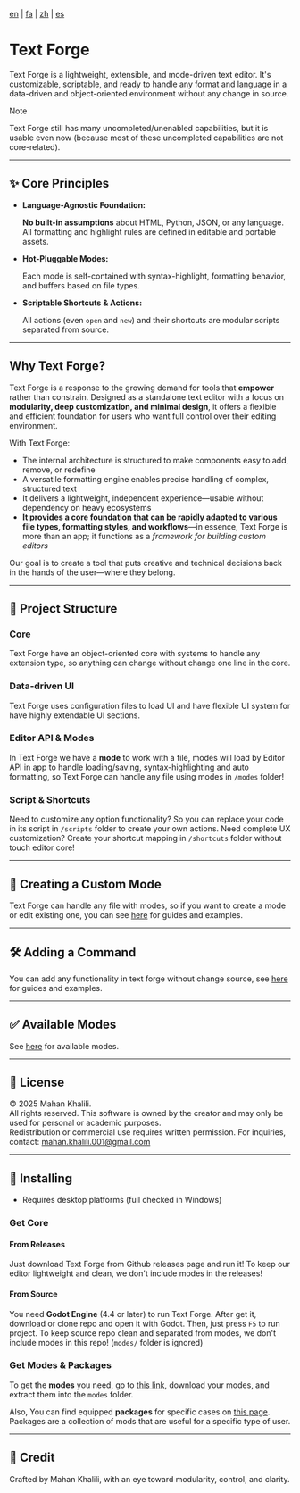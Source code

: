 [en](https://github.com/mkh-user/Text-Forge/tree/Main/README.md) | [fa](https://github.com/mkh-user/Text-Forge/tree/Main/docs/fa/README.md) | [zh](https://github.com/mkh-user/Text-Forge/tree/Main/docs/zh/README.md) | [es](https://github.com/mkh-user/Text-Forge/tree/Main/docs/es/README.md)
# Text Forge

Text Forge is a lightweight, extensible, and mode-driven text editor. It's customizable, scriptable, and ready to handle
any format and language in a data-driven and object-oriented environment without any change in source.

> [!Note]
> Text Forge still has many uncompleted/unenabled capabilities, but it is usable even now (because most of these uncompleted capabilities are not core-related).

---

## ✨ Core Principles

- **Language-Agnostic Foundation:**
  
  **No built-in assumptions** about HTML, Python, JSON, or any language. All formatting and highlight rules are defined 
  in editable and portable assets.

- **Hot-Pluggable Modes:**

  Each mode is self-contained with syntax-highlight, formatting behavior, and buffers based on file types.

- **Scriptable Shortcuts & Actions:**

  All actions (even `open` and `new`) and their shortcuts are modular scripts separated from source.

---

## Why Text Forge?

Text Forge is a response to the growing demand for tools that **empower** rather than constrain. Designed as a standalone text editor with a focus on **modularity, deep customization, and minimal design**, it offers a flexible and efficient foundation for users who want full control over their editing environment.

With Text Forge:
- The internal architecture is structured to make components easy to add, remove, or redefine
- A versatile formatting engine enables precise handling of complex, structured text
- It delivers a lightweight, independent experience—usable without dependency on heavy ecosystems
- **It provides a core foundation that can be rapidly adapted to various file types, formatting styles, and workflows**—in essence, Text Forge is more than an app; it functions as a *framework for building custom editors*

Our goal is to create a tool that puts creative and technical decisions back in the hands of the user—where they belong.

---

## 🧠 Project Structure

### Core
Text Forge have an object-oriented core with systems to handle any extension type, so anything can change without change
one line in the core.

### Data-driven UI
Text Forge uses configuration files to load UI and have flexible UI system for have highly extendable UI sections.

### Editor API & Modes
In Text Forge we have a **mode** to work with a file, modes will load by Editor API in app to handle loading/saving, 
syntax-highlighting and auto formatting, so Text Forge can handle any file using modes in `/modes` folder!

### Script & Shortcuts
Need to customize any option functionality? So you can replace your code in its script in `/scripts` folder to create 
your own actions. Need complete UX customization? Create your shortcut mapping in `/shortcuts` folder without touch 
editor core! 

---

## 🧩 Creating a Custom Mode

Text Forge can handle any file with modes, so if you want to create a mode or edit existing one, you can see 
[here](https://github.com/mkh-user/text-forge) for guides and examples.

---

## 🛠 Adding a Command

You can add any functionality in text forge without change source, see [here](https://github.com/mkh-user/text-forge) for guides and examples.

---

## ✅ Available Modes

See [here](https://github.com/mkh-user/text-forge) for available modes.

---

## 🔐 License

© 2025 Mahan Khalili.  
All rights reserved. This software is owned by the creator and may only be used for personal or academic purposes.  
Redistribution or commercial use requires written permission. For inquiries, contact: 
[mahan.khalili.001@gmail.com](mailto:mahan.khalili.001@gmail.com)

---

## 🚀 Installing

- Requires desktop platforms (full checked in Windows)

### Get Core
#### From Releases
Just download Text Forge from Github releases page and run it! To keep our editor lightweight and clean, we don't include modes in the releases!
#### From Source
You need **Godot Engine** (4.4 or later) to run Text Forge. After get it, download or clone repo and open it with Godot. Then, just press `F5` to run project.  To keep source repo clean and separated from modes, we don't include modes in this repo! (`modes/` folder is ignored)

### Get Modes & Packages
 To get the **modes** you need, go to [this link](https://github.com/mkh-user/text-forge-modes/releases), download your modes, and extract them into the `modes` folder.
 
 Also, You can find equipped **packages** for specific cases on [this page](https://github.com/mkh-user/text-forge-modes/wiki/Packages). Packages are a collection of mods that are useful for a specific type of user.

---

## 🙌 Credit

Crafted by Mahan Khalili, with an eye toward modularity, control, and clarity.
